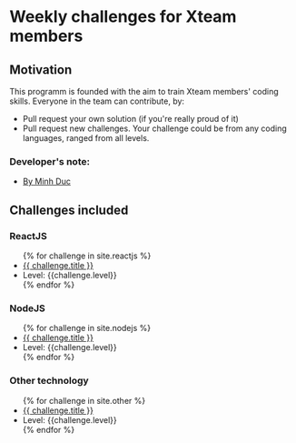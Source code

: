 # Weekly challenges for Xteam members

## Motivation
This programm is founded with the aim to train Xteam members' coding skills. Everyone in the team can contribute, by:
- Pull request your own solution (if you're really proud of it)
- Pull request new challenges. Your challenge could be from any coding languages, ranged from all levels.

### Developer's note:
- [By Minh Duc]({{site.baseurl}}/developerNote)

## Challenges included
### ReactJS
<ul>
    {% for challenge in site.reactjs %}
        <li>
            <a href="{{ challenge.url | prepend: site.baseurl }}">{{ challenge.title }}</a>
            <li>Level: {{challenge.level}}</li>
        </li>
    {% endfor %}
</ul>

### NodeJS
<ul>
    {% for challenge in site.nodejs %}
        <li>
            <a href="{{ challenge.url | prepend: site.baseurl }}">{{ challenge.title }}</a>
            <li>Level: {{challenge.level}}</li>
        </li>
    {% endfor %}
</ul>

### Other technology
<ul>
    {% for challenge in site.other %}
        <li>
            <a href="{{ challenge.url | prepend: site.baseurl }}">{{ challenge.title }}</a>
            <li>Level: {{challenge.level}}</li>
        </li>
    {% endfor %}
</ul>
